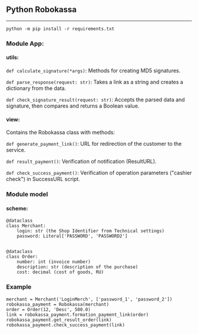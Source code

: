 ## Python Robokassa
***

    python -m pip install -r requirements.txt

### Module App:

#### utils:

`def calculate_signature(*args)`: Methods for creating MD5 signatures. 

`def parse_response(request: str)`: Takes a link as a string and creates a dictionary from the data. 

`def check_signature_result(request: str)`: Accepts the parsed data and signature, 
then compares and returns a Boolean value.

#### view:
Сontains the Robokassa class with methods:

`def generate_payment_link()`: URL for redirection of the customer to the service.

`def result_payment()`: Verification of notification (ResultURL).

`def check_success_payment()`: Verification of operation parameters ("cashier check") in SuccessURL script.


### Module model
#### scheme:

    @dataclass
    class Merchant:
        login: str (the Shop Identifier from Technical settings)
        password: Literal['PASSWORD', 'PASSWORD2']


    @dataclass
    class Order:
        number: int (invoice number)
        description: str (description of the purchase)
        cost: decimal (cost of goods, RU)


### Example

    merchant = Merchant('LoginMerch', ['password_1', 'password_2'])
	robokassa_payment = Robokassa(merchant)
	order = Order(12, 'Desc', 500.0)
	link = robokassa_payment.formation_payment_link(order)
	robokassa_payment.get_result_order(link)
	robokassa_payment.check_success_payment(link)